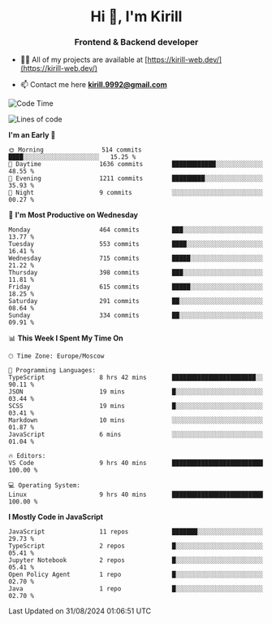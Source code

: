 <h1 align="center">Hi 👋, I'm Kirill</h1>
<h3 align="center">Frontend & Backend developer</h3>

- 👨‍💻 All of my projects are available at [https://kirill-web.dev/](https://kirill-web.dev/)

- 📫 Contact me here **kirill.9992@gmail.com**











<!--START_SECTION:waka-->
![Code Time](http://img.shields.io/badge/Code%20Time-1%2C955%20hrs%2053%20mins-blue)

![Lines of code](https://img.shields.io/badge/From%20Hello%20World%20I%27ve%20Written-4.0%20million%20lines%20of%20code-blue)

**I'm an Early 🐤** 

```text
🌞 Morning                514 commits         ████░░░░░░░░░░░░░░░░░░░░░   15.25 % 
🌆 Daytime                1636 commits        ████████████░░░░░░░░░░░░░   48.55 % 
🌃 Evening                1211 commits        █████████░░░░░░░░░░░░░░░░   35.93 % 
🌙 Night                  9 commits           ░░░░░░░░░░░░░░░░░░░░░░░░░   00.27 % 
```
📅 **I'm Most Productive on Wednesday** 

```text
Monday                   464 commits         ███░░░░░░░░░░░░░░░░░░░░░░   13.77 % 
Tuesday                  553 commits         ████░░░░░░░░░░░░░░░░░░░░░   16.41 % 
Wednesday                715 commits         █████░░░░░░░░░░░░░░░░░░░░   21.22 % 
Thursday                 398 commits         ███░░░░░░░░░░░░░░░░░░░░░░   11.81 % 
Friday                   615 commits         █████░░░░░░░░░░░░░░░░░░░░   18.25 % 
Saturday                 291 commits         ██░░░░░░░░░░░░░░░░░░░░░░░   08.64 % 
Sunday                   334 commits         ██░░░░░░░░░░░░░░░░░░░░░░░   09.91 % 
```


📊 **This Week I Spent My Time On** 

```text
🕑︎ Time Zone: Europe/Moscow

💬 Programming Languages: 
TypeScript               8 hrs 42 mins       ███████████████████████░░   90.11 % 
JSON                     19 mins             █░░░░░░░░░░░░░░░░░░░░░░░░   03.44 % 
SCSS                     19 mins             █░░░░░░░░░░░░░░░░░░░░░░░░   03.41 % 
Markdown                 10 mins             ░░░░░░░░░░░░░░░░░░░░░░░░░   01.87 % 
JavaScript               6 mins              ░░░░░░░░░░░░░░░░░░░░░░░░░   01.04 % 

🔥 Editors: 
VS Code                  9 hrs 40 mins       █████████████████████████   100.00 % 

💻 Operating System: 
Linux                    9 hrs 40 mins       █████████████████████████   100.00 % 
```

**I Mostly Code in JavaScript** 

```text
JavaScript               11 repos            ███████░░░░░░░░░░░░░░░░░░   29.73 % 
TypeScript               2 repos             █░░░░░░░░░░░░░░░░░░░░░░░░   05.41 % 
Jupyter Notebook         2 repos             █░░░░░░░░░░░░░░░░░░░░░░░░   05.41 % 
Open Policy Agent        1 repo              █░░░░░░░░░░░░░░░░░░░░░░░░   02.70 % 
Java                     1 repo              █░░░░░░░░░░░░░░░░░░░░░░░░   02.70 % 
```




 Last Updated on 31/08/2024 01:06:51 UTC
<!--END_SECTION:waka-->
